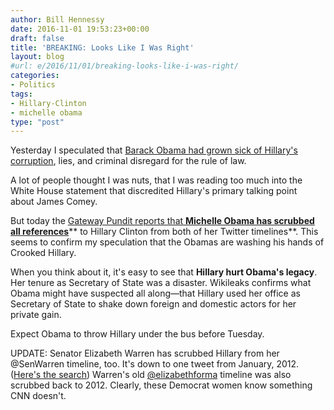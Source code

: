 ```yaml
---
author: Bill Hennessy
date: 2016-11-01 19:53:23+00:00
draft: false
title: 'BREAKING: Looks Like I Was Right'
layout: blog
#url: e/2016/11/01/breaking-looks-like-i-was-right/
categories:
- Politics
tags:
- Hillary-Clinton
- michelle obama
type: "post"
---
```


Yesterday I speculated that [Barack Obama had grown sick of Hillary's corruption](https://hennessysview.com/2016/10/31/seems-like-obama-is-tired-of-hillarys-s/), lies, and criminal disregard for the rule of law.

A lot of people thought I was nuts, that I was reading too much into the White House statement that discredited Hillary's primary talking point about James Comey.

But today the [Gateway Pundit reports that **Michelle Obama has scrubbed all references**](https://www.thegatewaypundit.com/2016/11/rats-jump-ship-michelle-obama-scrubs-hillary-clinton-twitter-history/)** to Hillary Clinton from both of her Twitter timelines**. This seems to confirm my speculation that the Obamas are washing his hands of Crooked Hillary.

When you think about it, it's easy to see that **Hillary hurt Obama's legacy**. Her tenure as Secretary of State was a disaster. Wikileaks confirms what Obama might have suspected all along—that Hillary used her office as Secretary of State to shake down foreign and domestic actors for her private gain.

Expect Obama to throw Hillary under the bus before Tuesday.

UPDATE: Senator Elizabeth Warren has scrubbed Hillary from her @SenWarren timeline, too. It's down to one tweet from January, 2012. ([Here's the search](https://twitter.com/search?q=Hillary%20OR%20Clinton%20from%3ASenWarren&src=typd)) Warren's old [@elizabethforma](https://twitter.com/elizabethforma) timeline was also scrubbed back to 2012. Clearly, these Democrat women know something CNN doesn't.
